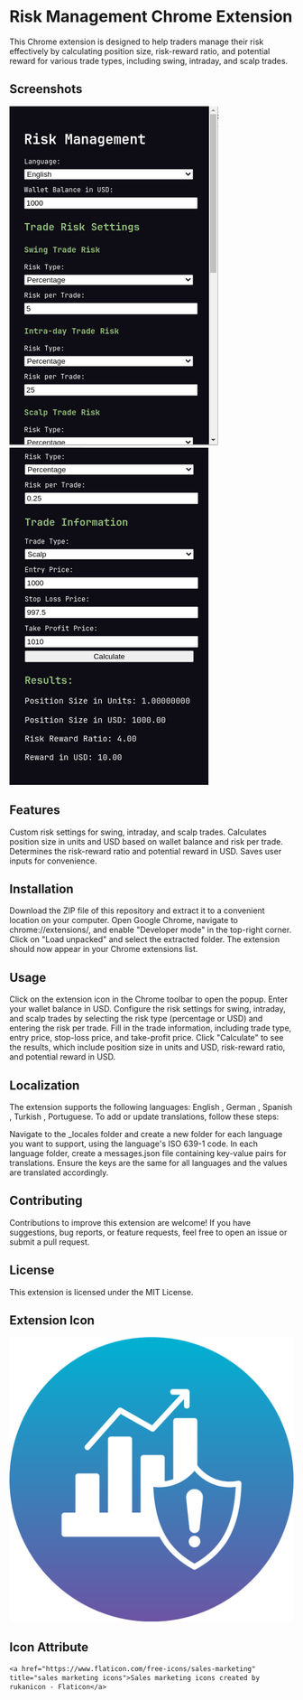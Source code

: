 # Risk Management Chrome Extension

This Chrome extension is designed to help traders manage their risk effectively by calculating position size,
risk-reward ratio, and potential reward for various trade types, including swing, intraday, and scalp trades.

## Screenshots

![Risk Management Chrome Extension](assets/ss_extension1.png)
![Risk Management Chrome Extension](assets/ss_extension2.png)

## Features

Custom risk settings for swing, intraday, and scalp trades.
Calculates position size in units and USD based on wallet balance and risk per trade.
Determines the risk-reward ratio and potential reward in USD.
Saves user inputs for convenience.

## Installation

Download the ZIP file of this repository and extract it to a convenient location on your computer.
Open Google Chrome, navigate to chrome://extensions/, and enable "Developer mode" in the top-right corner.
Click on "Load unpacked" and select the extracted folder. The extension should now appear in your Chrome extensions list.

## Usage

Click on the extension icon in the Chrome toolbar to open the popup.
Enter your wallet balance in USD.
Configure the risk settings for swing, intraday, and scalp trades by selecting the risk type (percentage or USD) and entering the risk per trade.
Fill in the trade information, including trade type, entry price, stop-loss price, and take-profit price.
Click "Calculate" to see the results, which include position size in units and USD, risk-reward ratio, and potential reward in USD.

## Localization

The extension supports the following languages: English , German , Spanish , Turkish , Portuguese. To add or update translations, follow these steps:

Navigate to the _locales folder and create a new folder for each language you want to support, using the language's ISO 639-1 code.
In each language folder, create a messages.json file containing key-value pairs for translations. Ensure the keys are the same for all languages and the values are translated accordingly.

## Contributing

Contributions to improve this extension are welcome! If you have suggestions, bug reports, or feature requests, feel free to open an issue or submit a pull request.

## License

This extension is licensed under the MIT License.

## Extension Icon

![Extension Icon](assets/icon.png)

## Icon Attribute

    <a href="https://www.flaticon.com/free-icons/sales-marketing" title="sales marketing icons">Sales marketing icons created by rukanicon - Flaticon</a>
